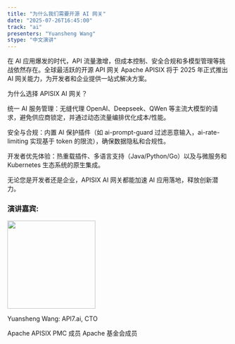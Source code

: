 ```yaml
---
title: "为什么我们需要开源 AI 网关"
date: "2025-07-26T16:45:00"
track: "ai"
presenters: "Yuansheng Wang"
stype: "中文演讲"
---
```


在 AI 应用爆发的时代，API 流量激增，但成本控制、安全合规和多模型管理等挑战依然存在。全球最活跃的开源 API 网关 Apache APISIX 将于 2025 年正式推出 AI 网关能力，为开发者和企业提供一站式解决方案。

为什么选择 APISIX AI 网关？

统一 AI 服务管理：无缝代理 OpenAI、Deepseek、QWen 等主流大模型的请求，避免供应商锁定，并通过动态流量编排优化成本/性能。

安全与合规：内置 AI 保护插件（如 ai-prompt-guard 过滤恶意输入，ai-rate-limiting 实现基于 token 的限流），确保数据隐私和合规性。

开发者优先体验：热重载插件、多语言支持（Java/Python/Go）以及与微服务和 Kubernetes 生态系统的原生集成。

无论您是开发者还是企业，APISIX AI 网关都能加速 AI 应用落地，释放创新潜力。

### 演讲嘉宾:

<img src="https://sessionize.com/image/cca0-400o400o1-po6aGaNB3Xbg4VEqYZ24Tc.png" width="200" />

Yuansheng Wang: API7.ai, CTO

Apache APISIX PMC 成员
Apache 基金会成员